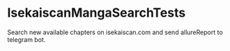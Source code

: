 # IsekaiscanMangaSearchTests
Search new available chapters on isekaiscan.com
and send allureReport to telegram bot.
